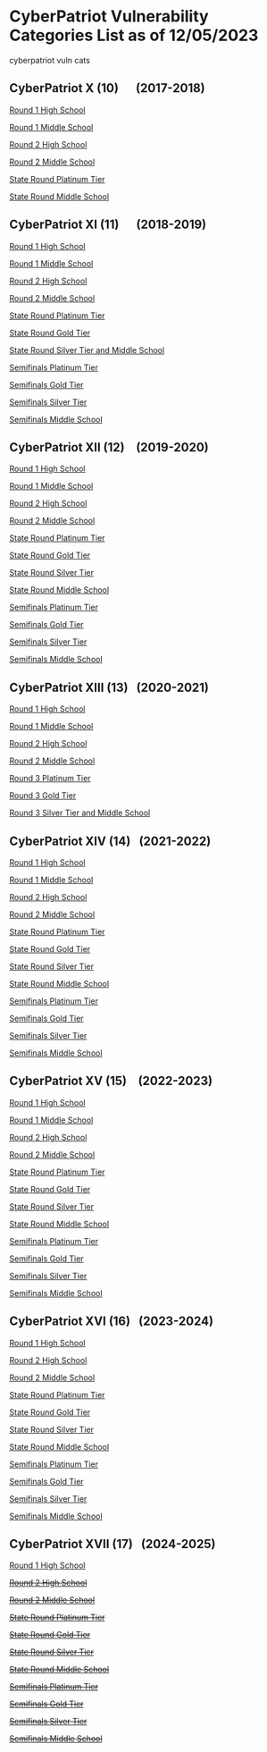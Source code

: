 # CyberPatriot Vulnerability Categories List as of 12/05/2023
cyberpatriot vuln cats

## CyberPatriot X    (10)  &emsp; (2017-2018)
[Round 1 High School](./CP-X_Round_1_High_School_Vulnerability_Categories.pdf)

[Round 1 Middle School](./CP-X_Round_1_Middle_School_Vulnerability_Categories.pdf)

[Round 2 High School](./CP-X_Round_2_High_School_Vulnerability_Categories.pdf)

[Round 2 Middle School](./CP-X_Round_2_Middle_School_Vulnerability_Categories.pdf)

[State Round Platinum Tier](./CP-X_State_Round_Platinum_Tier_Vulnerability_Categories.pdf)

[State Round Middle School](./CP-X_State_Round_Middle_School_Vulnerability_Categories.pdf)

## CyberPatriot XI   (11)  &emsp; (2018-2019)
[Round 1 High School](./CP-XI_Round_1_High_School_Vulnerability_Categories.pdf)

[Round 1 Middle School](./CP-XI_Round_1_Middle_School_Vulnerability_Categories.pdf)

[Round 2 High School](./CP-XI_Round_2_High_School_Vulnerability_Categories.pdf)

[Round 2 Middle School](./CP-XI_Round_2_Middle_School_Vulnerability_Categories.pdf)

[State Round Platinum Tier](./CP-XI_State_Round_Platinum_Vulnerability_Categories.pdf)

[State Round Gold Tier](./CP-XI_State_Round_Gold_Vulnerability_Categories.pdf)

[State Round Silver Tier and Middle School](./CP-XI_State_Round_Silver_and_Middle_School_Vulnerability_Categories.pdf)

[Semifinals Platinum Tier](./CP-XI_Semifinals_Platinum_Tier_Vulnerability_Categories.pdf)

[Semifinals Gold Tier](./CP-XI_Semifinals_Gold_Tier_Vulnerability_Categories.pdf)

[Semifinals Silver Tier](./CP-XI_Semifinals_Silver_Tier_Vulnerability_Categories.pdf)

[Semifinals Middle School](./CP-XI_Semifinals_Middle_School_Vulnerability_Categories.pdf)


## CyberPatriot XII  (12)  &ensp; (2019-2020)
[Round 1 High School](./CP-XII_Round_1_High_School_Vulnerability_Categories.pdf)

[Round 1 Middle School](./CP-XII_Round_1_Middle_School_Vulnerability_Categories.pdf)

[Round 2 High School](./CP-XII_Round_2_High_School_Vulnerability_Categories.pdf)

[Round 2 Middle School](./CP-XII_Round_2_Middle_School_Vulnerability_Categories.pdf)

[State Round Platinum Tier](./CP-XII_State_Round_Platinum_Vulnerability_Categories.pdf)

[State Round Gold Tier](./CP-XII_State_Round_Gold_Vulnerability_Categories.pdf)

[State Round Silver Tier](./CP-XII_State_Round_Silver_Tier_Vulnerability_Categories.pdf)

[State Round Middle School](./CP-XII_State_Round_Middle_School_Vulnerability_Categories.pdf)

[Semifinals Platinum Tier](./CP-XII_Semifinal_Round_Platinum_Vulnerability_Categories.pdf)

[Semifinals Gold Tier](./CP-XII_Semifinal_Round_Gold_Vulnerability_Categories.pdf)

[Semifinals Silver Tier](./CP-XII_Semifinal_Round_Silver_Tier_Vulnerability_Categories.pdf)

[Semifinals Middle School](./CP-XII_Semifinal_Round_Middle_School_Vulnerability_Categories.pdf)


## CyberPatriot XIII (13)   &nbsp; (2020-2021)
[Round 1 High School](./CP-XIII_Round_1_High_School_Vulnerability_Categories.pdf)

[Round 1 Middle School](./CP-XIII_Round_1_Middle_School_Vulnerability_Categories.pdf)

[Round 2 High School](./CPXIII_Round_2_High_School_Vulnerability_Categories.pdf)

[Round 2 Middle School](./CPXIII_Round_2_Middle_School_Vulnerability_Categories.pdf)

[Round 3 Platinum Tier](./CP-XIII_Round_3_Platinum_Vulnerability_Categories.pdf)

[Round 3 Gold Tier](./CP-XIII_Round_3_Gold_Vulnerability_Categories.pdf)

[Round 3 Silver Tier and Middle School](./CP-XIII_Round_3_Silver_and_Middle_School_Vulnerability_Categories.pdf)


## CyberPatriot XIV  (14)   &nbsp; (2021-2022)
[Round 1 High School](./CP-XIV_Round_1_High_School_Vulnerability_Categories.pdf)

[Round 1 Middle School](./CP-XIV_Round_1_Middle_School_Vulnerability_Categories.pdf)

[Round 2 High School](./CP-XIV_Round_2_High_School_Vulnerability_Categories.pdf)

[Round 2 Middle School](./CP-XIV_Round_2_Middle_School_Vulnerability_Categories.pdf)

[State Round Platinum Tier](./CP-XIV_State_Round_Platinum_Vulnerability_Categories.pdf)

[State Round Gold Tier](./CP-XIV_State_Round_Gold_Vulnerability_Categories.pdf)

[State Round Silver Tier](./CP-XIV_State_Round_Silver_Vulnerability_Categories.pdf)

[State Round Middle School](./CP-XIV_State_Round_Middle_School_Vulnerability_Categories.pdf)

[Semifinals Platinum Tier](./CP-XIV_Semifinal_Round_Platinum_Vulnerability_Categories.pdf)

[Semifinals Gold Tier](./CP-XIV_Semifinal_Round_Gold_Vulnerability_Categories.pdf)

[Semifinals Silver Tier](./CP-XIV_Semifinal_Round_Silver_Vulnerability_Categories.pdf)

[Semifinals Middle School](./CP-XIV_Semifinal_Round_Middle_School_Vulnerability_Categories.pdf)



## CyberPatriot XV   (15)   &ensp; (2022-2023)
[Round 1 High School](./CP-XV_Round_1_High_School_Vulnerability_Categories_.pdf)

[Round 1 Middle School](./CP-XV_Round_1_Middle_School_Vulnerability_Categories.pdf)

[Round 2 High School](./CP-XV_Round_2_High_School_Vulnerability_Categories.pdf)

[Round 2 Middle School](./CP-XV_Round_2_Middle_School_Vulnerability_Categories.pdf)

[State Round Platinum Tier](./CP-XV_State_Round_Vulnerability_Categories_Platinum.pdf)

[State Round Gold Tier](./CP-XV_State_Round_Vulnerability_Categories_Gold.pdf)

[State Round Silver Tier](./CP-XV_State_Round_Vulnerability_Categories_Silver.pdf)

[State Round Middle School](./CP-XV_State_Round_Vulnerability_Categories_Middle_School.pdf)

[Semifinals Platinum Tier](./CP-XV_Semifinals_Vulnerability_Categories_Platinum.pdf)

[Semifinals Gold Tier](./CP-XV_Semifinals_Vulnerability_Categories_Gold.pdf)

[Semifinals Silver Tier](./CP-XV_Semifinals_Vulnerability_Categories_Silver.pdf)

[Semifinals Middle School](./CP-XV_Semifinals_Vulnerability_Categories_Middle_School.pdf)



## CyberPatriot XVI  (16)   &nbsp; (2023-2024)
[Round 1 High School](./CP-XVI_Round_1_High_School_Vulnerability_Categories.pdf)

[Round 2 High School](./CP-XVI_Round_2_High_School_Vulnerability_Categories.pdf)

[Round 2 Middle School](./CP-XVI_Introductory_Round_Middle_School_Vulnerability_Categories.pdf)

[State Round Platinum Tier](./CP-XVI_State_Round_Platinum_Tier_Vulnerability_Categories.pdf)

[State Round Gold Tier](./CP-XVI_State_Round_Gold_Tier_Vulnerability_Categories.pdf)

[State Round Silver Tier](./CP-XVI_State_Round_Silver_Tier_Vulnerability_Categories.pdf)

[State Round Middle School](./CP-XVI_State_Round_Middle_School_Vulnerability_Categories.pdf)

[Semifinals Platinum Tier](./CP-XVI_Semifinal_Round_Vulnerability_Categories_Platinum.pdf)

[Semifinals Gold Tier](./CP-XVI_Semifinal_Round_Vulnerability_Categories_Gold.pdf)

[Semifinals Silver Tier](./CP-XVI_Semifinal_Round_Vulnerability_Categories_Silver.pdf)

[Semifinals Middle School](./CP-XVI_Semifinal_Round_Vulnerability_Categories_Middle_School.pdf)




## CyberPatriot XVII  (17)   &nbsp; (2024-2025)
[Round 1 High School](./CP-17_Round_1_High_School_Vulnerability_Categories.pdf)

~~[Round 2 High School](./xxx)~~

~~[Round 2 Middle School](./xxx)~~

~~[State Round Platinum Tier](./xxx)~~

~~[State Round Gold Tier](./xxx)~~

~~[State Round Silver Tier](./xxx)~~

~~[State Round Middle School](/xxx)~~

~~[Semifinals Platinum Tier](/xxx)~~

~~[Semifinals Gold Tier](/xxx)~~

~~[Semifinals Silver Tier](./xxx)~~

~~[Semifinals Middle School](./xxx)~~